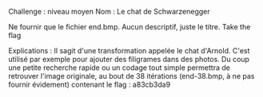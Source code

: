 Challenge : niveau moyen
Nom : Le chat de Schwarzenegger

Ne fournir que le fichier end.bmp. Aucun descriptif, juste le titre.
Take the flag

Explications :
Il sagit d'une transformation appelée le chat d'Arnold. C'est utilisé par exemple pour ajouter des filigrames dans des photos.
Du coup une petite recherche rapide ou un codage tout simple permettra de retrouver l'image originale, au bout de 38 itérations (end-38.bmp, à ne pas fournir évidement) contenant le flag : a83cb3da9
